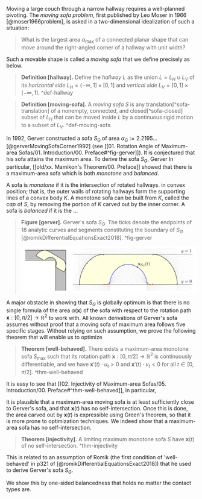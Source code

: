 Moving a large couch through a narrow hallway requires a well-planned pivoting. The _moving sofa problem_, first published by Leo Moser in 1966 [@moser1966problem], is asked in a two-dimensional idealization of such a situation:

> What is the largest area $\alpha_{\text{max}}$ of a connected planar shape that can move around the right-angled corner of a hallway with unit width?

Such a movable shape is called a _moving sofa_ that we define precisely as below.

> __Definition [hallway].__ Define the _hallway_ $L$ as the union $L = L_H \cup L_V$ of its _horizontal side_ $L_H = (-\infty, 1] \times [0, 1]$ and _vertical side_ $L_V = [0, 1] \times (-\infty, 1]$. ^def-hallway

> __Definition [moving-sofa].__ A _moving sofa_ $S$ is any translation[^sofa-translation] of a nonempty, connected, and closed[^sofa-closed] subset of $L_H$ that can be moved inside $L$ by a continuous rigid motion to a subset of $L_V$. ^def-moving-sofa

In 1992, Gerver constructed a sofa $S_G$ of area $\alpha_G := 2.2195\dots$ [@gerverMovingSofaCorner1992] (see [[01. Rotation Angle of Maximum-area Sofas/01. Introduction/00. Preface#^fig-gerver]]). It is conjectured that his sofa attains the maximum area. To derive the sofa $S_G$, Gerver In particular, [[old/xx. Mamikon's Theorem/00. Preface]] showed that there is a maximum-area sofa which is both _monotone_ and _balanced_. 

A sofa is _monotone_ if it is the intersection of rotated hallways. in convex position; that is, the outer walls of rotating hallways form the supporting lines of a convex body $K$. A monotone sofa can be built from $K$, called the _cap_ of $S$, by removing the portion of $K$ carved out by the inner corner. 
A sofa is _balanced_ if it is the ...

> __Figure [gerver].__ Gerver's sofa $S_G$. The ticks denote the endpoints of 18 analytic curves and segments constituting the boundary of $S_G$ [@romikDifferentialEquationsExact2018]. ^fig-gerver
> 
> ![100%](images/gerver-full.svg)

A major obstacle in showing that $S_G$ is globally optimum is that there is no single formula of the area $\alpha(\mathbf{x})$ of the sofa with respect to the rotation path $\mathbf{x} : [0, \pi/2] \to \mathbb{R}^2$ to work with. All known derivations of Gerver's sofa assumes without proof that a moving sofa of maximum area follows five specific stages. Without relying on such assumption, we prove the following theorem that will enable us to optimize

> __Theorem [well-behaved].__ There exists a maximum-area monotone sofa $S_{\max}$ such that its rotation path $\mathbf{x} : [0, \pi/2] \to \mathbb{R}^2$ is continuously differentiable, and we have $\mathbf{x}'(t) \cdot u_t > 0$ and $\mathbf{x}'(t) \cdot v_t < 0$ for all $t \in [0, \pi/2]$. ^thm-well-behaved

It is easy to see that [[02. Injectivity of Maximum-area Sofas/05. Introduction/00. Preface#^thm-well-behaved]], in particular, 

It is plausible that a maximum-area moving sofa is at least sufficiently close to Gerver's sofa, and that $\mathbf{x}(t)$ has no self-intersection. Once this is done, the area carved out by $\mathbf{x}(t)$ is expressible using Green's theorem, so that it is more prone to optimization techniques. We indeed show that a maximum-area sofa has no self-intersection.

> __Theorem [injectivity].__ A limiting maximum monotone sofa $S$ have $\mathbf{x}(t)$ of no self-intersection. ^thm-injectivity

This is related to an assumption of Romik (the first condition of 'well-behaved' in p321 of [@romikDifferentialEquationsExact2018]) that he used to derive Gerver's sofa $S_G$.



We show this by one-sided balancedness that holds no matter the contact types are. 

